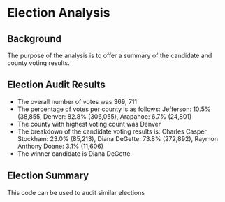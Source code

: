 # Election Analysis
## Background

The purpose of the analysis is to offer a summary of the candidate and county voting results.


## Election Audit Results

- The overall number of votes was 369, 711
- The percentage of votes per county is as follows: Jefferson: 10.5% (38,855, Denver: 82.8% (306,055), Arapahoe: 6.7% (24,801)
- The county with highest voting count was Denver
- The breakdown of the candidate voting results is: Charles Casper Stockham: 23.0% (85,213), Diana DeGette: 73.8% (272,892), Raymon Anthony Doane: 3.1% (11,606)
- The winner candidate is Diana DeGette

## Election Summary
This code can be used to audit similar elections
